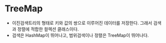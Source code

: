 # TreeMap
- 이진검색트리의 형태로 키와 값의 쌍으로 이루어진 데이터를 저장한다. 그래서 검색과 정렬에 적합한 컬렉션 클래스이다.
- 검색은 HashMap이 뛰어나고, 범위검색이나 정렬은 TreeMap이 뛰어나다.